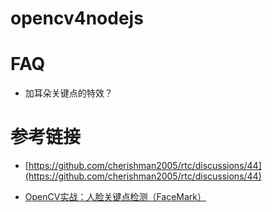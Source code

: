 
# opencv4nodejs


# FAQ

* 加耳朵关键点的特效？

# 参考链接

- [https://github.com/cherishman2005/rtc/discussions/44](https://github.com/cherishman2005/rtc/discussions/44)

- [OpenCV实战：人脸关键点检测（FaceMark）](https://zhuanlan.zhihu.com/p/35390012)
